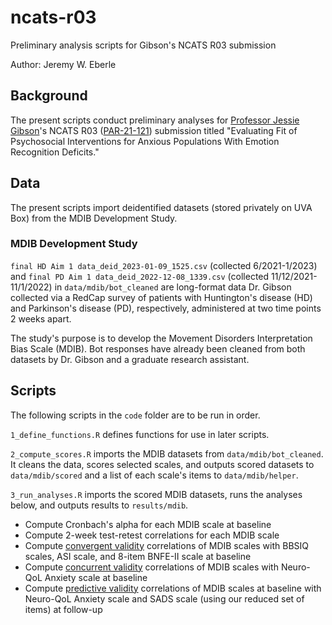 # ncats-r03
Preliminary analysis scripts for Gibson's NCATS R03 submission

Author: Jeremy W. Eberle

## Background

The present scripts conduct preliminary analyses for [Professor Jessie Gibson](https://www.nursing.virginia.edu/people/js6zn/)'s NCATS R03 ([PAR-21-121](https://grants.nih.gov/grants/guide/pa-files/PAR-21-121.html)) submission titled "Evaluating Fit of Psychosocial Interventions for Anxious Populations With Emotion Recognition Deficits."

## Data

The present scripts import deidentified datasets (stored privately on UVA Box) from the MDIB Development Study.

### MDIB Development Study

`final HD Aim 1 data_deid_2023-01-09_1525.csv` (collected 6/2021-1/2023) and `final PD Aim 1 data_deid_2022-12-08_1339.csv` (collected 11/12/2021-11/1/2022) in `data/mdib/bot_cleaned` are long-format data Dr. Gibson collected via a RedCap survey of patients with Huntington's disease (HD) and Parkinson's disease (PD), respectively, administered at two time points 2 weeks apart.

The study's purpose is to develop the Movement Disorders Interpretation Bias Scale (MDIB). Bot responses have already been cleaned from both datasets by Dr. Gibson and a graduate research assistant.

## Scripts

The following scripts in the `code` folder are to be run in order.

`1_define_functions.R` defines functions for use in later scripts.

`2_compute_scores.R` imports the MDIB datasets from `data/mdib/bot_cleaned`. It cleans the data, scores selected scales, and outputs scored datasets to `data/mdib/scored` and a list of each scale's items to `data/mdib/helper`.

`3_run_analyses.R` imports the scored MDIB datasets, runs the analyses below, and outputs results to `results/mdib`.
- Compute Cronbach's alpha for each MDIB scale at baseline
- Compute 2-week test-retest correlations for each MDIB scale
- Compute [convergent validity](https://dictionary.apa.org/convergent-validity) correlations of MDIB scales with BBSIQ scales, ASI scale, and 8-item BNFE-II scale at baseline
- Compute [concurrent validity](https://dictionary.apa.org/concurrent-validity) correlations of MDIB scales with Neuro-QoL Anxiety scale at baseline
- Compute [predictive validity](https://dictionary.apa.org/predictive-validity) correlations of MDIB scales at baseline with Neuro-QoL Anxiety scale and SADS scale (using our reduced set of items) at follow-up
